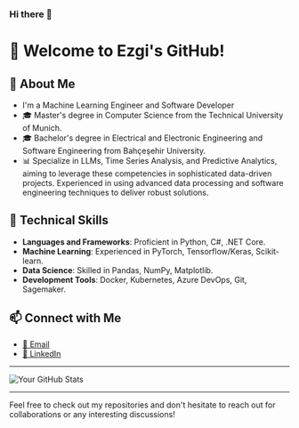 ### Hi there 👋

# 🚀 Welcome to Ezgi's GitHub!

## 🌱 About Me
- I'm a Machine Learning Engineer and Software Developer
- 🎓 Master's degree in Computer Science from the Technical University of Munich.
- 🎓 Bachelor's degree in Electrical and Electronic Engineering and Software Engineering from Bahçeşehir University.
- 📊 Specialize in LLMs, Time Series Analysis, and Predictive Analytics, aiming to leverage these competencies in sophisticated data-driven projects. Experienced in using advanced data processing and software engineering techniques to deliver robust solutions.

## 💼 Technical Skills
- **Languages and Frameworks**: Proficient in Python, C#, .NET Core.
- **Machine Learning**: Experienced in PyTorch, Tensorflow/Keras, Scikit-learn.
- **Data Science**: Skilled in Pandas, NumPy, Matplotlib.
- **Development Tools**: Docker, Kubernetes, Azure DevOps, Git, Sagemaker.

## 📫 Connect with Me
- [📧 Email](mailto:ezgi.sarikayak@gmail.com)
- [🔗 LinkedIn](https://linkedin.com/in/ezgisarikayak/)

---

![Your GitHub Stats](https://github-readme-stats.vercel.app/api?username=ezgiletta&show_icons=true&theme=radical)

---

Feel free to check out my repositories and don't hesitate to reach out for collaborations or any interesting discussions!

